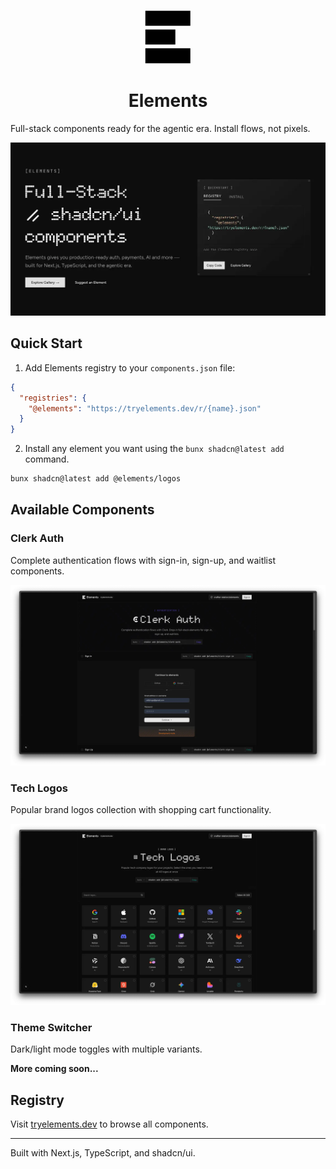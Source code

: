 <p style="text-align: center;">
  <svg width="74" height="86" viewBox="0 0 37 43" fill="none" xmlns="http://www.w3.org/2000/svg">
    <style>
      @media (prefers-color-scheme: dark) {
        .icon-fill { fill: white; }
      }
      @media (prefers-color-scheme: light) {
        .icon-fill { fill: black; }
      }
    </style>
    <path class="icon-fill" d="M0.38324 12.6325V0.632477H12.3832V12.6325H0.38324ZM12.3832 12.6325V0.632477H24.3832V12.6325H12.3832ZM24.3832 12.6325V0.632477H36.3832V12.6325H24.3832ZM0.38324 27.6325V15.6325H12.3832V27.6325H0.38324ZM12.3832 27.6325V15.6325H24.3832V27.6325H12.3832ZM0.38324 42.6325V30.6325H12.3832V42.6325H0.38324ZM12.3832 42.6325V30.6325H24.3832V42.6325H12.3832ZM24.3832 42.6325V30.6325H36.3832V42.6325H24.3832Z"/>
  </svg>
</p>

<h1 align="center">Elements</h1>

Full-stack components ready for the agentic era. Install flows, not pixels.

![Elements Cover](elements-cover.webp)

## Quick Start

1. Add Elements registry to your `components.json` file:
```json
{
  "registries": {
    "@elements": "https://tryelements.dev/r/{name}.json"
  }
}
```

2. Install any element you want using the `bunx shadcn@latest add` command.
```bash
bunx shadcn@latest add @elements/logos
```

## Available Components

### Clerk Auth
Complete authentication flows with sign-in, sign-up, and waitlist components.

![Clerk Elements](clerk-elements.webp)

### Tech Logos
Popular brand logos collection with shopping cart functionality.

![Logos Elements](logos-elements.webp)

### Theme Switcher
Dark/light mode toggles with multiple variants.

**More coming soon...**

## Registry

Visit [tryelements.dev](https://tryelements.dev) to browse all components.

---

Built with Next.js, TypeScript, and shadcn/ui.
